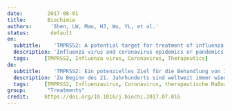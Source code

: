 ```yaml
---
date:        2017-08-01
title:       Biochimie
authors:      'Shen, LW, Mao, HJ, Wu, YL, et al.'
status:       default
en:
  subtitle:    'TMPRSS2: A potential target for treatment of influenza virus and coronavirus infections'
  description: 'Influenza virus and coronavirus epidemics or pandemics have occurred in succession worldwide throughout the early 21st century. These epidemics or pandemics pose a major threat to human health. Here, we outline a critical role of the host cell protease TMPRSS2 in influenza virus and coronavirus infections and highlight an antiviral therapeutic strategy targeting TMPRSS2.'
  tags:     [TMPRSS2, Influenza virus, Coronavirus, Therapeutics]
de: 
  subtitle:    'TMPRSS2: Ein potenzielles Ziel für die Behandlung von Infektionen mit Influenza- und Coronaviren'
  description: 'Zu Beginn des 21. Jahrhunderts sind weltweit immer wieder Influenza- und Coronavirus-Epidemien oder -Pandemien aufgetreten. Diese Epidemien oder Pandemien stellen eine große Bedrohung für die menschliche Gesundheit dar. Hier wird die kritische Rolle der Wirtszellprotease TMPRSS2 bei Infektionen mit Influenzaviren und Coronaviren beschrieben und eine antivirale therapeutische Strategie vorgestellt, die auf TMPRSS2 abzielt.'
  tags:     [TMPRSS2, Influenzavirus, Coronavirus, therapeutische Maßnahmen]
group:       "Treatments"
credit:     https://doi.org/10.1016/j.biochi.2017.07.016
---
```

